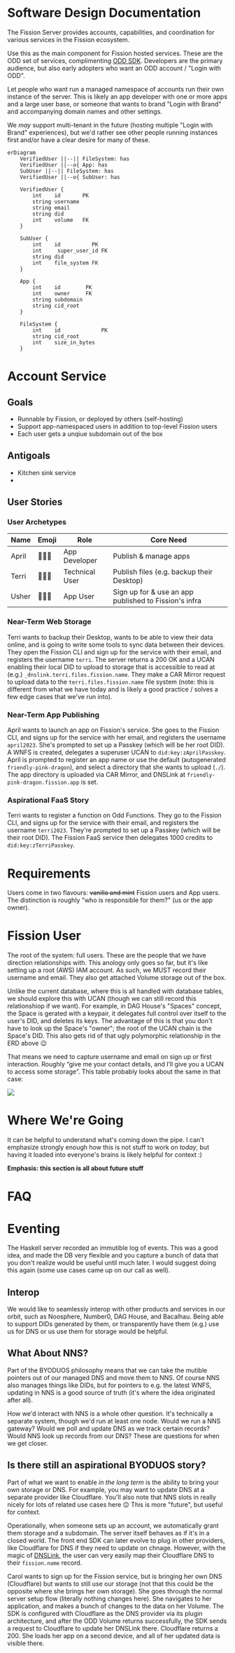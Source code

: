 # Software Design Documentation

The Fission Server provides accounts, capabilities, and coordination for various services in the Fission ecosystem.

Use this as the main component for Fission hosted services. These are the ODD set of services, complimenting [ODD SDK](https://odd.dev). Developers are the primary audience, but also early adopters who want an ODD account / "Login with ODD".

Let people who want run a managed namespace of accounts run their own instance of the server. This is likely an app developer with one or more apps and a large user base, or someone that wants to brand "Login with Brand" and accompanying domain names and other settings.

We _may_ support multi-tenant in the future (hosting multiple "Login with Brand" experiences), but we'd rather see other people running instances first and/or have a clear desire for many of these.










```mermaid
erDiagram
    VerifiedUser ||--|| FileSystem: has
    VerifiedUser ||--o{ App: has
    SubUser ||--|| FileSystem: has
    VerifiedUser ||--o{ SubUser: has

    VerifiedUser {
        int    id       PK
        string username
        string email
        string did
        int    volume   FK
    }

    SubUser {
        int    id          PK
        int     super_user_id FK 
        string did
        int    file_system FK
    }

    App {
        int    id        PK
        int    owner     FK
        string subdomain
        string cid_root
    }

    FileSystem {
        int    id             PK
        string cid_root
        int    size_in_bytes
    }
```













# Account Service

## Goals

* Runnable by Fission, or deployed by others (self-hosting)
* Support app-namespaced users in addition to top-level Fission users
* Each user gets a unqiue subdomain out of the box

## Antigoals

* Kitchen sink service
* 

## User Stories

### User Archetypes

| Name  | Emoji | Role           | Core Need                                             |
|-------|-------|----------------|-------------------------------------------------------|
| April | 👩🏾‍💻    | App Developer  | Publish & manage apps                                 |
| Terri | 🧑🏼‍💻    | Technical User | Publish files (e.g. backup their Desktop)             |
| Usher | 👨🏽‍🎨    | App User       | Sign up for & use an app published to Fission's infra |

### Near-Term Web Storage

Terri wants to backup their Desktop, wants to be able to view their data online, and is going to write some tools to sync data between their devices. They open the Fission CLI and sign up for the service with their email, and registers the username `terri`. The server returns a 200 OK and a UCAN enabling their local DID to upload to storage that is accessible to read at (e.g.) `_dnslink.terri.files.fission.name`. They make a CAR Mirror request to upload data to the `terri.files.fission.name` file system (note: this is different from what we have today and is likely a good practice / solves a few edge cases that we've run into).

### Near-Term App Publishing

April wants to launch an app on Fission's service. She goes to the Fission CLI, and signs up for the service with her email, and registers the username `april2023`. She's prompted to set up a Passkey (which will be her root DID). A WNFS is created, delegates a superuser UCAN to `did:key:zAprilPasskey`. April is prompted to register an app name or use the default (autogenerated `friendly-pink-dragon`), and select a directory that she wants to upload (`./`). The app directory is uploaded via CAR Mirror, and DNSLink at `friendly-pink-dragon.fission.app` is set.

### Aspirational FaaS Story

Terri wants to register a function on Odd Functions. They go to the Fission CLI, and signs up for the service with their email, and registers the username `terri2023`. They're prompted to set up a Passkey (which will be their root DID). The Fission FaaS service then delegates 1000 credits to `did:key:zTerriPasskey`.


# Requirements

Users come in two flavours: ~~vanilla and mint~~ Fission users and App users. The distinction is roughly "who is responsible for them?" (us or the app owner).

# Fission User

The root of the system: full users. These are the people that we have direction relationships with. This anology only goes so far, but it's like setting up a root (AWS) IAM account. As such, we MUST record their username and email. They also get attached Volume storage out of the box.

Unlike the current database, where this is all handled with database tables, we should explore this with UCAN (though we can still record this relationshiop if we want). For example, in DAG House's "Spaces" concept, the Space is gerated with a keypair, it delegates full control over itself to the user's DID, and deletes its keys. The advantage of this is that you don't have to look up the Space's "owner"; the root of the UCAN chain is the Space's DID. This also gets rid of that ugly polymorphic relationship in the ERD above :wink:







That means we need to capture username and email on sign up or first interaction. Roughly “give me your contact details, and I’ll give you a UCAN to access some storage”. This table probably looks about the same in that case:

![](https://talk.fission.codes/uploads/default/original/2X/e/eadadb10a37fee31a4836d2e194e16dae2efcee5.png)


# Where We're Going

It can be helpful to understand what's coming down the pipe. I can't emphasize strongly enough how this is not stuff to work on _today_, but having it loaded into everyone's brains is likely helpful for context :)

**Emphasis: this section is all about future stuff**

# FAQ

# Eventing

The Haskell server recorded an immutible log of events. This was a good idea, and made the DB very flexible and you capture a bunch of data that you don't realize would be useful until much later. I would suggest doing this again (some use cases came up on our call as well).

## Interop

We would like to seamlessly interop with other products and services in our orbit, such as Noosphere, Number0, DAG House, and Bacalhau. Being able to support DIDs generated by them, or transparently have them (e.g.) use us for DNS or us use them for storage would be helpful.

## What About NNS?

Part of the BYODUOS philosophy means that we can take the mutible pointers out of our managed DNS and move them to NNS. Of course NNS also manages things like DIDs, but for pointers to e.g. the latest WNFS, updating in NNS is a good source of truth (it's where the idea originated after all).

How we'd interact with NNS is a whole other question. It's technically a separate system, though we'd run at least one node. Would we run a NNS gateway? Would we poll and update DNS as we track certain records? Would NNS look up records from our DNS? These are questions for when we get closer.

## Is there still an aspirational BYODUOS story?

Part of what we want to enable _in the long term_ is the ability to bring your own storage or DNS. For example, you may want to update DNS at a separate provider like Cloudflare. You'll also note that NNS slots in really nicely for lots of related use cases here 😉 This is more "future", but useful for context.

Operationally, when someone sets up an account, we automatically grant them storage and a subdomain. The server itself behaves as if it's in a closed world. The front end SDK can later evolve to plug in other providers, like Cloudflare for DNS if they need to update on chnage. However, with the magic of [DNSLink], the user can very easily map their Cloudflare DNS to their `fission.name` record.

Carol wants to sign up for the Fission service, but is bringing her own DNS (Cloudflare) but wants to still use our storage (not that this could be the opposite where she brings her own storage). She goes through the normal server setup flow (literally nothing changes here). She navigates to her application, and makes a bunch of changes to the data on her Volume. The SDK is configured with Cloudflare as the DNS provider via its plugin architecture, and after the ODD Volume returns successfully, the SDK sends a request to Cloudflare to update her DNSLink there. Cloudflare returns a 200. She loads her app on a second device, and all of her updated data is visible there.

<!-- External Links -->

[DNSLink]: https://dnslink.io/
